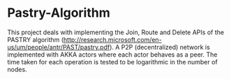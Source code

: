 Pastry-Algorithm
================

This project deals with implementing the Join, Route and Delete APIs of the PASTRY algorithm (http://research.microsoft.com/en-us/um/people/antr/PAST/pastry.pdf). A P2P (decentralized) network is implemented with AKKA actors where each actor behaves as a peer. The time taken for each operation is tested to be logarithmic in the number of nodes.
